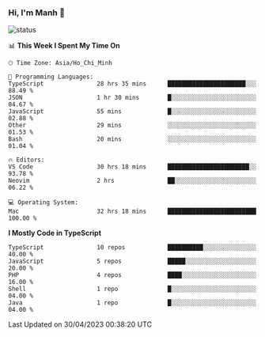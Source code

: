 ### Hi, I'm Manh 👋

![status](https://badge.stateful.com/manhhn01/status.svg)

<!--START_SECTION:waka-->
📊 **This Week I Spent My Time On** 

```text
🕑︎ Time Zone: Asia/Ho_Chi_Minh

💬 Programming Languages: 
TypeScript               28 hrs 35 mins      ██████████████████████░░░   88.49 % 
JSON                     1 hr 30 mins        █░░░░░░░░░░░░░░░░░░░░░░░░   04.67 % 
JavaScript               55 mins             █░░░░░░░░░░░░░░░░░░░░░░░░   02.88 % 
Other                    29 mins             ░░░░░░░░░░░░░░░░░░░░░░░░░   01.53 % 
Bash                     20 mins             ░░░░░░░░░░░░░░░░░░░░░░░░░   01.04 % 

🔥 Editors: 
VS Code                  30 hrs 18 mins      ███████████████████████░░   93.78 % 
Neovim                   2 hrs               ██░░░░░░░░░░░░░░░░░░░░░░░   06.22 % 

💻 Operating System: 
Mac                      32 hrs 18 mins      █████████████████████████   100.00 % 
```

**I Mostly Code in TypeScript** 

```text
TypeScript               10 repos            ██████████░░░░░░░░░░░░░░░   40.00 % 
JavaScript               5 repos             █████░░░░░░░░░░░░░░░░░░░░   20.00 % 
PHP                      4 repos             ████░░░░░░░░░░░░░░░░░░░░░   16.00 % 
Shell                    1 repo              █░░░░░░░░░░░░░░░░░░░░░░░░   04.00 % 
Java                     1 repo              █░░░░░░░░░░░░░░░░░░░░░░░░   04.00 % 
```




 Last Updated on 30/04/2023 00:38:20 UTC
<!--END_SECTION:waka-->
